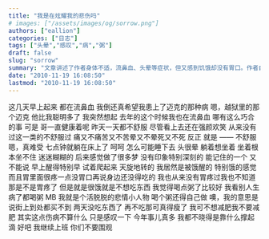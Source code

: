 ```yaml
---
title: "我是在炫耀我的悲伤吗"
# images: ["/assets/images/og/sorrow.png"]
authors: ["eallion"]
categories: ["日志"]
tags: ["头晕","感叹","病","粥"]
draft: false
slug: "sorrow"
summary: "文章讲述了作者身体不适，流鼻血、头晕等症状，但又感到饥饿却没有胃口。作者自嘲地说自己是个悲情小人物，需要自己做粥来解决问题。虽然这些伤病只是小事，但作者感叹今年发生的事情太多了。最后，作者表示要继续工作，并呼吁读者不要围观。"
date: "2010-11-19 16:08:50"
lastmod: "2010-11-19 16:08:50"
---
```


这几天早上起来
都在流鼻血
我倒还真希望我患上了迈克的那种病
嗯，越狱里的那个迈克
他比我聪明多了
我突然想起
去年的这个时候我也在流鼻血
哪有这么巧合的事
可是
哥一直健康着呢
昨天一天都不舒服
尽管看上去还在强颜欢笑
从来没有过这一类的不舒服过
痛又不痛苦又不苦晕又不晕死又不死
反正
就是
—— 不舒服
嗯，真难受
七点钟就躺在床上了
呵呵
怎么可能睡下去
头很晕
躺着想坐着
坐着根本坐不住
迷迷糊糊的
后来感觉做了很多梦
没有印象特别深刻的
能记住的一个
又不能说
早上醒得特别早
试着爬起来
天旋地转的
我居然是被饿醒的
特别饿的感觉
而且胃里面很疼一点没胃口再说身边还没得吃的
我也从来没有胃疼过我也不知道那是不是胃疼了
但是就是很饿就是不想吃东西
我觉得喝点粥了比较好
我看别人生病了都喝粥
MB 我就是个活脱脱的悲情小人物
喝个粥还得自己做
噢，我的意思是说街上到处都买不到
两天没吃东西了
再不吃那可真得瘦了
我可不想减肥我不要减肥
其实这点伤病不算什么
只是感叹一下
今年事儿真多
我都不晓得是靠什么撑起滴
好吧
我继续上班
你们不要围观
